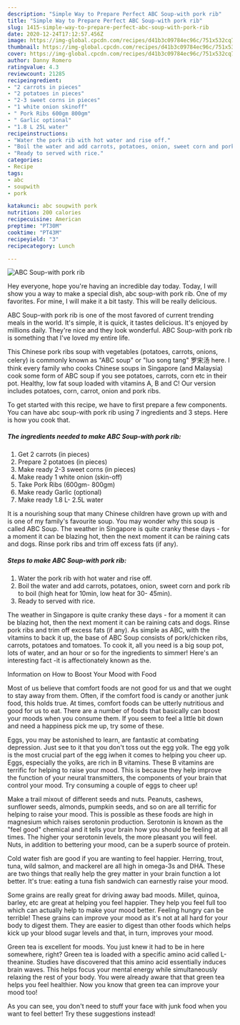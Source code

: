 ```yaml
---
description: "Simple Way to Prepare Perfect ABC Soup-with pork rib"
title: "Simple Way to Prepare Perfect ABC Soup-with pork rib"
slug: 1415-simple-way-to-prepare-perfect-abc-soup-with-pork-rib
date: 2020-12-24T17:12:57.456Z
image: https://img-global.cpcdn.com/recipes/d41b3c09784ec96c/751x532cq70/abc-soup-with-pork-rib-recipe-main-photo.jpg
thumbnail: https://img-global.cpcdn.com/recipes/d41b3c09784ec96c/751x532cq70/abc-soup-with-pork-rib-recipe-main-photo.jpg
cover: https://img-global.cpcdn.com/recipes/d41b3c09784ec96c/751x532cq70/abc-soup-with-pork-rib-recipe-main-photo.jpg
author: Danny Romero
ratingvalue: 4.3
reviewcount: 21285
recipeingredient:
- "2 carrots in pieces"
- "2 potatoes in pieces"
- "2-3 sweet corns in pieces"
- "1 white onion skinoff"
- " Pork Ribs 600gm 800gm"
- " Garlic optional"
- "1.8 L 25L water"
recipeinstructions:
- "Water the pork rib with hot water and rise off."
- "Boil the water and add carrots, potatoes, onion, sweet corn and pork rib to boil (high heat for 10min, low heat for 30- 45min)."
- "Ready to served with rice."
categories:
- Recipe
tags:
- abc
- soupwith
- pork

katakunci: abc soupwith pork 
nutrition: 200 calories
recipecuisine: American
preptime: "PT30M"
cooktime: "PT43M"
recipeyield: "3"
recipecategory: Lunch

---
```



![ABC Soup-with pork rib](https://img-global.cpcdn.com/recipes/d41b3c09784ec96c/751x532cq70/abc-soup-with-pork-rib-recipe-main-photo.jpg)

Hey everyone, hope you're having an incredible day today. Today, I will show you a way to make a special dish, abc soup-with pork rib. One of my favorites. For mine, I will make it a bit tasty. This will be really delicious.

ABC Soup-with pork rib is one of the most favored of current trending meals in the world. It's simple, it is quick, it tastes delicious. It's enjoyed by millions daily. They're nice and they look wonderful. ABC Soup-with pork rib is something that I've loved my entire life.

This Chinese pork ribs soup with vegetables (potatoes, carrots, onions, celery) is commonly known as &#34;ABC soup&#34; or &#34;luo song tang&#34; 罗宋汤 here. I think every family who cooks Chinese soups in Singapore (and Malaysia) cook some form of ABC soup if you see potatoes, carrots, corn etc in their pot. Healthy, low fat soup loaded with vitamins A, B and C! Our version includes potatoes, corn, carrot, onion and pork ribs.


To get started with this recipe, we have to first prepare a few components. You can have abc soup-with pork rib using 7 ingredients and 3 steps. Here is how you cook that.

<!--inarticleads1-->

##### The ingredients needed to make ABC Soup-with pork rib:

1. Get 2 carrots (in pieces)
1. Prepare 2 potatoes (in pieces)
1. Make ready 2-3 sweet corns (in pieces)
1. Make ready 1 white onion (skin-off)
1. Take  Pork Ribs (600gm- 800gm)
1. Make ready  Garlic (optional)
1. Make ready 1.8 L- 2.5L water


It is a nourishing soup that many Chinese children have grown up with and is one of my family&#39;s favourite soup. You may wonder why this soup is called ABC Soup. The weather in Singapore is quite cranky these days - for a moment it can be blazing hot, then the next moment it can be raining cats and dogs. Rinse pork ribs and trim off excess fats (if any). 

<!--inarticleads2-->

##### Steps to make ABC Soup-with pork rib:

1. Water the pork rib with hot water and rise off.
1. Boil the water and add carrots, potatoes, onion, sweet corn and pork rib to boil (high heat for 10min, low heat for 30- 45min).
1. Ready to served with rice.


The weather in Singapore is quite cranky these days - for a moment it can be blazing hot, then the next moment it can be raining cats and dogs. Rinse pork ribs and trim off excess fats (if any). As simple as ABC, with the vitamins to back it up, the base of ABC Soup consists of pork/chicken ribs, carrots, potatoes and tomatoes. To cook it, all you need is a big soup pot, lots of water, and an hour or so for the ingredients to simmer! Here&#39;s an interesting fact -it is affectionately known as the. 

Information on How to Boost Your Mood with Food


Most of us believe that comfort foods are not good for us and that we ought to stay away from them. Often, if the comfort food is candy or another junk food, this holds true. At times, comfort foods can be utterly nutritious and good for us to eat. There are a number of foods that basically can boost your moods when you consume them. If you seem to feel a little bit down and need a happiness pick me up, try some of these.

Eggs, you may be astonished to learn, are fantastic at combating depression. Just see to it that you don't toss out the egg yolk. The egg yolk is the most crucial part of the egg iwhen it comes to helping you cheer up. Eggs, especially the yolks, are rich in B vitamins. These B vitamins are terrific for helping to raise your mood. This is because they help improve the function of your neural transmitters, the components of your brain that control your mood. Try consuming a couple of eggs to cheer up!

Make a trail mixout of different seeds and nuts. Peanuts, cashews, sunflower seeds, almonds, pumpkin seeds, and so on are all terrific for helping to raise your mood. This is possible as these foods are high in magnesium which raises serotonin production. Serotonin is known as the "feel good" chemical and it tells your brain how you should be feeling at all times. The higher your serotonin levels, the more pleasant you will feel. Nuts, in addition to bettering your mood, can be a superb source of protein.

Cold water fish are good if you are wanting to feel happier. Herring, trout, tuna, wild salmon, and mackerel are all high in omega-3s and DHA. These are two things that really help the grey matter in your brain function a lot better. It's true: eating a tuna fish sandwich can earnestly raise your mood. 

Some grains are really great for driving away bad moods. Millet, quinoa, barley, etc are great at helping you feel happier. They help you feel full too which can actually help to make your mood better. Feeling hungry can be terrible! These grains can improve your mood as it's not at all hard for your body to digest them. They are easier to digest than other foods which helps kick up your blood sugar levels and that, in turn, improves your mood.

Green tea is excellent for moods. You just knew it had to be in here somewhere, right? Green tea is loaded with a specific amino acid called L-theanine. Studies have discovered that this amino acid essentially induces brain waves. This helps focus your mental energy while simultaneously relaxing the rest of your body. You were already aware that that green tea helps you feel healthier. Now you know that green tea can improve your mood too!

As you can see, you don't need to stuff your face with junk food when you want to feel better! Try  these suggestions  instead!

